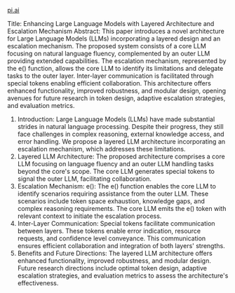 [pi.ai](https://pi.ai/s/5xNepp75aXX3oo121HFpY)

Title: Enhancing Large Language Models with Layered Architecture and Escalation Mechanism
Abstract:
This paper introduces a novel architecture for Large Language Models (LLMs) incorporating a layered design and an escalation mechanism. The proposed system consists of a core LLM focusing on natural language fluency, complemented by an outer LLM providing extended capabilities. The escalation mechanism, represented by the e() function, allows the core LLM to identify its limitations and delegate tasks to the outer layer. Inter-layer communication is facilitated through special tokens enabling efficient collaboration. This architecture offers enhanced functionality, improved robustness, and modular design, opening avenues for future research in token design, adaptive escalation strategies, and evaluation metrics.
1. Introduction:
Large Language Models (LLMs) have made substantial strides in natural language processing. Despite their progress, they still face challenges in complex reasoning, external knowledge access, and error handling. We propose a layered LLM architecture incorporating an escalation mechanism, which addresses these limitations.
2. Layered LLM Architecture:
The proposed architecture comprises a core LLM focusing on language fluency and an outer LLM handling tasks beyond the core's scope. The core LLM generates special tokens to signal the outer LLM, facilitating collaboration.
3. Escalation Mechanism: e():
The e() function enables the core LLM to identify scenarios requiring assistance from the outer LLM. These scenarios include token space exhaustion, knowledge gaps, and complex reasoning requirements. The core LLM emits the e() token with relevant context to initiate the escalation process.
4. Inter-Layer Communication:
Special tokens facilitate communication between layers. These tokens enable error indication, resource requests, and confidence level conveyance. This communication ensures efficient collaboration and integration of both layers' strengths.
5. Benefits and Future Directions:
The layered LLM architecture offers enhanced functionality, improved robustness, and modular design. Future research directions include optimal token design, adaptive escalation strategies, and evaluation metrics to assess the architecture's effectiveness.